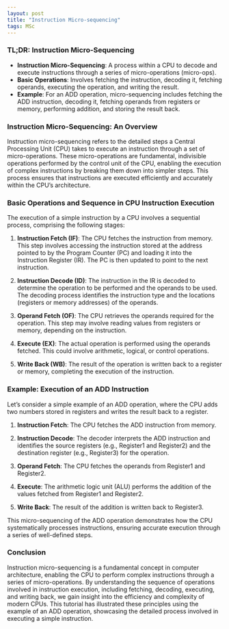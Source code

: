 ```yaml
---
layout: post
title: "Instruction Micro-sequencing"
tags: MSc
---
```


### TL;DR: Instruction Micro-Sequencing

- **Instruction Micro-Sequencing**: A process within a CPU to decode and execute instructions through a series of micro-operations (micro-ops).
- **Basic Operations**: Involves fetching the instruction, decoding it, fetching operands, executing the operation, and writing the result.
- **Example**: For an ADD operation, micro-sequencing includes fetching the ADD instruction, decoding it, fetching operands from registers or memory, performing addition, and storing the result back.

### Instruction Micro-Sequencing: An Overview

Instruction micro-sequencing refers to the detailed steps a Central Processing Unit (CPU) takes to execute an instruction through a set of micro-operations. These micro-operations are fundamental, indivisible operations performed by the control unit of the CPU, enabling the execution of complex instructions by breaking them down into simpler steps. This process ensures that instructions are executed efficiently and accurately within the CPU’s architecture.

### Basic Operations and Sequence in CPU Instruction Execution

The execution of a simple instruction by a CPU involves a sequential process, comprising the following stages:

1. **Instruction Fetch (IF)**: The CPU fetches the instruction from memory. This step involves accessing the instruction stored at the address pointed to by the Program Counter (PC) and loading it into the Instruction Register (IR). The PC is then updated to point to the next instruction.

2. **Instruction Decode (ID)**: The instruction in the IR is decoded to determine the operation to be performed and the operands to be used. The decoding process identifies the instruction type and the locations (registers or memory addresses) of the operands.

3. **Operand Fetch (OF)**: The CPU retrieves the operands required for the operation. This step may involve reading values from registers or memory, depending on the instruction.

4. **Execute (EX)**: The actual operation is performed using the operands fetched. This could involve arithmetic, logical, or control operations.

5. **Write Back (WB)**: The result of the operation is written back to a register or memory, completing the execution of the instruction.

### Example: Execution of an ADD Instruction

Let’s consider a simple example of an ADD operation, where the CPU adds two numbers stored in registers and writes the result back to a register.

1. **Instruction Fetch**: The CPU fetches the ADD instruction from memory.

2. **Instruction Decode**: The decoder interprets the ADD instruction and identifies the source registers (e.g., Register1 and Register2) and the destination register (e.g., Register3) for the operation.

3. **Operand Fetch**: The CPU fetches the operands from Register1 and Register2.

4. **Execute**: The arithmetic logic unit (ALU) performs the addition of the values fetched from Register1 and Register2.

5. **Write Back**: The result of the addition is written back to Register3.

This micro-sequencing of the ADD operation demonstrates how the CPU systematically processes instructions, ensuring accurate execution through a series of well-defined steps.

### Conclusion

Instruction micro-sequencing is a fundamental concept in computer architecture, enabling the CPU to perform complex instructions through a series of micro-operations. By understanding the sequence of operations involved in instruction execution, including fetching, decoding, executing, and writing back, we gain insight into the efficiency and complexity of modern CPUs. This tutorial has illustrated these principles using the example of an ADD operation, showcasing the detailed process involved in executing a simple instruction.